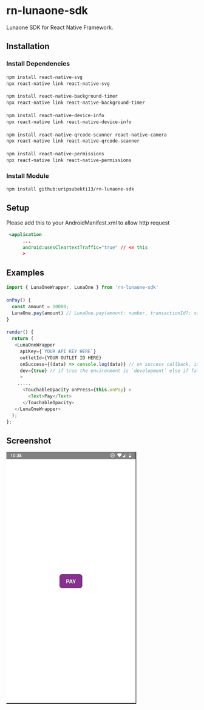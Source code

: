 # rn-lunaone-sdk

Lunaone SDK for React Native Framework.


## Installation
### Install Dependencies
```bash
npm install react-native-svg
npx react-native link react-native-svg

npm install react-native-background-timer 
npx react-native link react-native-background-timer

npm install react-native-device-info
npx react-native link react-native-device-info

npm install react-native-qrcode-scanner react-native-camera
npx react-native link react-native-qrcode-scanner

npm install react-native-permissions
npx react-native link react-native-permissions
```

### Install Module
```bash
npm install github:uripsubekti13/rn-lunaone-sdk
```

## Setup
Please add this to your AndroidManifest.xml to allow http request
```xml
 <application
      ...
      android:usesCleartextTraffic="true" // <= this
      >
```

## Examples

```javascript
import { LunaOneWrapper, LunaOne } from 'rn-lunaone-sdk'

onPay() {
  const amount = 10000;
  LunaOne.pay(amount) // LunaOne.pay(amount: number, transactionId?: string)
}

render() {
  return (
   <LunaOneWrapper
     apiKey={`YOUR API KEY HERE`}
     outletId={YOUR OUTLET ID HERE}
     onSuccess={(data) => console.log(data)} // on success callback, its optional
     dev={true} // if true the environment is `development` else if false it's `production`
     >
    .....
      <TouchableOpacity onPress={this.onPay} >
        <Text>Pay</Text>
      </TouchableOpacity>
   </LunaOneWrapper>
  );
};

```

## Screenshot
![](ss.gif)
